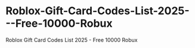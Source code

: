 # Roblox-Gift-Card-Codes-List-2025---Free-10000-Robux
Roblox Gift Card Codes List 2025 - Free 10000 Robux 
